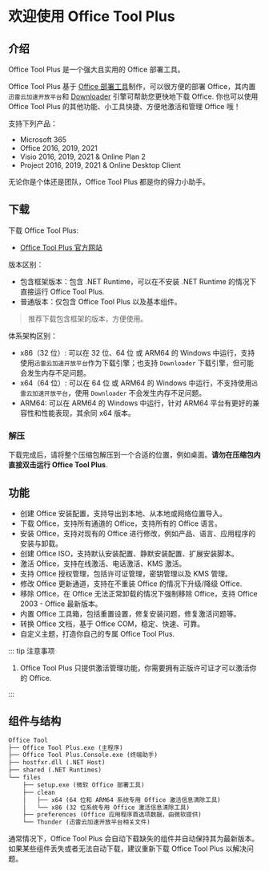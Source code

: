 # 欢迎使用 Office Tool Plus

## 介绍

Office Tool Plus 是一个强大且实用的 Office 部署工具。

Office Tool Plus 基于 [Office 部署工具](https://aka.ms/ODT)制作，可以很方便的部署 Office，其内置`迅雷云加速开放平台`和 [Downloader](https://github.com/bezzad/Downloader) 引擎可帮助您更快地下载 Office. 你也可以使用 Office Tool Plus 的其他功能、小工具快捷、方便地激活和管理 Office 哦！

支持下列产品：

- Microsoft 365
- Office 2016, 2019, 2021
- Visio 2016, 2019, 2021 & Online Plan 2
- Project 2016, 2019, 2021 & Online Desktop Client

无论你是个体还是团队，Office Tool Plus 都是你的得力小助手。

## 下载

下载 Office Tool Plus:

- [Office Tool Plus 官方网站](http://otp.landian.vip/)

版本区别：

- 包含框架版本：包含 .NET Runtime，可以在不安装 .NET Runtime 的情况下直接运行 Office Tool Plus.
- 普通版本：仅包含 Office Tool Plus 以及基本组件。

> 推荐下载包含框架的版本，方便使用。

体系架构区别：

- x86（32 位）: 可以在 32 位、64 位 或 ARM64 的 Windows 中运行，支持使用`迅雷云加速开放平台`作为下载引擎；也支持 `Downloader` 下载引擎，但可能会发生内存不足问题。
- x64（64 位）: 可以在 64 位 或 ARM64 的 Windows 中运行，不支持使用`迅雷云加速开放平台`，使用 `Downloader` 不会发生内存不足问题。
- ARM64: 可以在 ARM64 的 Windows 中运行，针对 ARM64 平台有更好的兼容性和性能表现，其余同 x64 版本。

### 解压

下载完成后，请将整个压缩包解压到一个合适的位置，例如桌面。**请勿在压缩包内直接双击运行 Office Tool Plus**.

## 功能

- 创建 Office 安装配置，支持导出到本地、从本地或网络位置导入。
- 下载 Office，支持所有通道的 Office，支持所有的 Office 语言。
- 安装 Office，支持对现有的 Office 进行修改，例如产品、语言、应用程序的安装与卸载。
- 创建 Office ISO，支持默认安装配置、静默安装配置、扩展安装脚本。
- 激活 Office，支持在线激活、电话激活、KMS 激活。
- 支持 Office 授权管理，包括许可证管理，密钥管理以及 KMS 管理。
- 修改 Office 更新通道，支持在不重装 Office 的情况下升级/降级 Office.
- 移除 Office，在 Office 无法正常卸载的情况下强制移除 Office，支持 Office 2003 - Office 最新版本。
- 内置 Office 工具箱，包括重置设置，修复安装问题，修复激活问题等。
- 转换 Office 文档，基于 Office COM，稳定、快速、可靠。
- 自定义主题，打造你自己的专属 Office Tool Plus.

::: tip 注意事项

1. Office Tool Plus 只提供激活管理功能，你需要拥有正版许可证才可以激活你的 Office.

:::

## 组件与结构

``` txt
Office Tool
├── Office Tool Plus.exe (主程序)
├── Office Tool Plus.Console.exe (终端助手)
├── hostfxr.dll (.NET Host)
├── shared (.NET Runtimes)
└── files
    ├── setup.exe (微软 Office 部署工具)
    ├── clean
    │   ├── x64 (64 位和 ARM64 系统专用 Office 激活信息清除工具)
    │   └── x86 (32 位系统专用 Office 激活信息清除工具)
    ├── preferences (Office 应用程序首选项数据，由微软提供)
    └── Thunder (迅雷云加速开放平台相关文件)
```

通常情况下，Office Tool Plus 会自动下载缺失的组件并自动保持其为最新版本。如果某些组件丢失或者无法自动下载，建议重新下载 Office Tool Plus 以解决问题。
